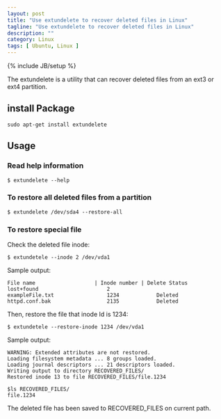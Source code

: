```yaml
---
layout: post
title: "Use extundelete to recover deleted files in Linux"
tagline: "Use extundelete to recover deleted files in Linux"
description: ""
category: Linux
tags: [ Ubuntu, Linux ]
---
```

{% include JB/setup %}

The extundelete is a utility that can recover deleted files from an ext3 or ext4 partition. 

## install Package

	sudo apt-get install extundelete

## Usage

### Read help information

	$ extundelete --help
	
### To restore all deleted files from a partition 

	$ extundelete /dev/sda4 --restore-all
	
### To restore special file

Check the deleted file inode: 

	$ extundetele --inode 2 /dev/vda1
	
Sample output:

    File name                   | Inode number | Delete Status
    lost+found                      2
    exampleFile.txt                 1234            Deleted
    httpd.conf.bak                  2135            Deleted
	
Then, restore the file that inode Id is 1234:

	$ extundetele --restore-inode 1234 /dev/vda1
	
Sample output:

    WARNING: Extended attributes are not restored.
    Loading filesystem metadata ... 8 groups loaded.
    Loading journal descriptors ... 21 descriptors loaded.
    Writing output to directory RECOVERED_FILES/
    Restored inode 13 to file RECOVERED_FILES/file.1234
    
    $ls RECOVERED_FILES/
    file.1234
	
The deleted file has been saved to RECOVERED_FILES on current path.
	

